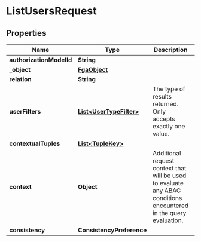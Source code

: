 

# ListUsersRequest


## Properties

| Name | Type | Description | Notes |
|------------ | ------------- | ------------- | -------------|
|**authorizationModelId** | **String** |  |  [optional] |
|**_object** | [**FgaObject**](FgaObject.md) |  |  |
|**relation** | **String** |  |  |
|**userFilters** | [**List&lt;UserTypeFilter&gt;**](UserTypeFilter.md) | The type of results returned. Only accepts exactly one value. |  |
|**contextualTuples** | [**List&lt;TupleKey&gt;**](TupleKey.md) |  |  [optional] |
|**context** | **Object** | Additional request context that will be used to evaluate any ABAC conditions encountered in the query evaluation. |  [optional] |
|**consistency** | **ConsistencyPreference** |  |  [optional] |



